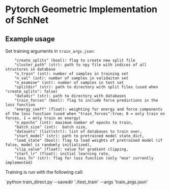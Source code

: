 # Pytorch Geometric Implementation of SchNet

## Example usage
Set training arguments in `train_args.json`:
```
    "create_splits" (bool): flag to create new split file
    "cluster_path" (str): path to npy file with indices of all structures in database
    "n_train" (int): number of samples in training set
    "n_val" (int): number of samples in validaiton set 
    "n_examine" (int): number of samples in test set
    "splitdir" (str): path to directory with split files (used when "create_splits": false)
    "datadir" (str): path to directory with databases
    "train_forces" (bool): flag to include force predictions in the loss function
    "energy_coeff" (float): weighting for energy and force components of the loss function (used when "train_forces":true; 0 = only train on forces, 1 = only train on energy)
    "n_epochs" (int): maximum number of epochs to train,
    "batch_size" (int):  batch size,
    "datasets" (list(str)): list of databases to train over,
    "start_model" (str): path to pretrained model state_dict,
    "load_state" (bool): flag to load weights of pretrained model (if false, model is randomly initialized),
    "clip_value" (float): value for gradient clipping,
    "start_lr" (float): initial learning rate,
    "loss_fn" (str): flag for loss function (only "mse" currently implemented)
```


Training is run with the following call:

`python train_direct.py --savedir './test_train' --args 'train_args.json'
